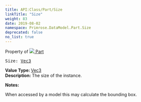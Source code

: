 ```yaml
---
title: API:Class/Part/Size
linkTitle: "Size"
weight: 83
date: 2019-08-02
namespace: Primrose.DataModel.Part.Size
deprecated: false
no_list: true
---
```

Property of <a href="/docs/api-reference/Class/Part"><img src="/icons/silk/brick.png"/>&nbsp;Part</a>
<pre class="method-declaration">
Size: <a class="type" href="/docs/api-reference/DataType/Vec3">Vec3</a></pre>
<b>Value Type: </b>
<a class="type" href="/docs/api-reference/DataType/Vec3">Vec3</a>
<br/>
<b>Description: </b>
The size of the instance.

<b>Notes: </b>
<p class="remarks">
When accessed by a model this may calculate the bounding box.
</p>
